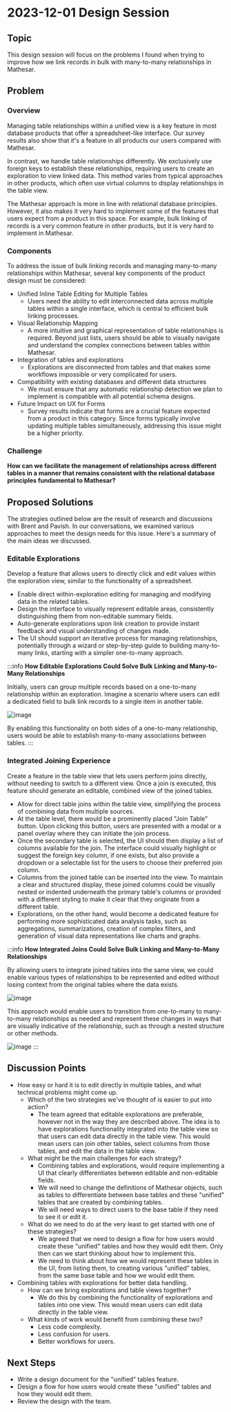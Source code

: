# 2023-12-01 Design Session

## Topic

This design session will focus on the problems I found when trying to improve how we link records in bulk with many-to-many relationships in Mathesar.

## Problem

### Overview

Managing table relationships within a unified view is a key feature in most database products that offer a spreadsheet-like interface. Our survey results also show that it's a feature in all products our users compared with Mathesar.

In contrast, we handle table relationships differently. We exclusively use foreign keys to establish these relationships, requiring users to create an exploration to view linked data. This method varies from typical approaches in other products, which often use virtual columns to display relationships in the table view.

The Mathesar approach is more in line with relational database principles. However, it also makes it very hard to implement some of the features that users expect from a product in this space. For example, bulk linking of records is a very common feature in other products, but it is very hard to implement in Mathesar.

### Components

To address the issue of bulk linking records and managing many-to-many relationships within Mathesar, several key components of the product design must be considered:

- Unified Inline Table Editing for Multiple Tables
  - Users need the ability to edit interconnected data across multiple tables within a single interface, which is central to efficient bulk linking processes.
- Visual Relationship Mapping
  - A more intuitive and graphical representation of table relationships is required. Beyond just lists, users should be able to visually navigate and understand the complex connections between tables within Mathesar.
- Integration of tables and explorations
  - Explorations are disconnected from tables and that makes some workflows impossible or very complicated for users.
- Compatibility with existing databases and different data structures
  - We must ensure that any automatic relationship detection we plan to implement is compatible with all potential schema designs.
- Future Impact on UX for Forms
  - Survey results indicate that forms are a crucial feature expected from a product in this category. Since forms typically involve updating multiple tables simultaneously, addressing this issue might be a higher priority.

### Challenge

**How can we facilitate the management of relationships across different tables in a manner that remains consistent with the relational database principles fundamental to Mathesar?**

## Proposed Solutions

The strategies outlined below are the result of research and discussions with Brent and Pavish. In our conversations, we examined various approaches to meet the design needs for this issue. Here's a summary of the main ideas we discussed.

### Editable Explorations

Develop a feature that allows users to directly click and edit values within the exploration view, similar to the functionality of a spreadsheet. 

- Enable direct within-exploration editing for managing and modifying data in the related tables.
- Design the interface to visually represent editable areas, consistently distinguishing them from non-editable summary fields.
- Auto-generate explorations upon link creation to provide instant feedback and visual understanding of changes made.
- The UI should support an iterative process for managing relationships, potentially through a wizard or step-by-step guide to building many-to-many links, starting with a simpler one-to-many approach.

:::info
**How Editable Explorations Could Solve Bulk Linking and Many-to-Many Relationships**

Initially, users can group multiple records based on a one-to-many relationship within an exploration. Imagine a scenario where users can edit a dedicated field to bulk link records to a single item in another table.

![image](https://github.com/mathesar-foundation/mathesar-wiki/assets/845767/f9b77cd4-3255-430e-aeb1-0d455460c2a6)

By enabling this functionality on both sides of a one-to-many relationship, users would be able to establish many-to-many associations between tables.
:::

### Integrated Joining Experience

Create a feature in the table view that lets users perform joins directly, without needing to switch to a different view. Once a join is executed, this feature should generate an editable, combined view of the joined tables.

- Allow for direct table joins within the table view, simplifying the process of combining data from multiple sources.
- At the table level, there would be a prominently placed "Join Table" button. Upon clicking this button, users are presented with a modal or a panel overlay where they can initiate the join process.
- Once the secondary table is selected, the UI should then display a list of columns available for the join. The interface could visually highlight or suggest the foreign key column, if one exists, but also provide a dropdown or a selectable list for the users to choose their preferred join column.
- Columns from the joined table can be inserted into the view. To maintain a clear and structured display, these joined columns could be visually nested or indented underneath the primary table's columns or provided with a different styling to make it clear that they originate from a different table.
- Explorations, on the other hand, would become a dedicated feature for performing more sophisticated data analysis tasks, such as aggregations, summarizations, creation of complex filters, and generation of visual data representations like charts and graphs.

:::info
**How Integrated Joins Could Solve Bulk Linking and Many-to-Many Relationships**

By allowing users to integrate joined tables into the same view, we could enable various types of relationships to be represented and edited without losing context from the original tables where the data exists.

![image](https://github.com/mathesar-foundation/mathesar-wiki/assets/845767/09ee8775-9b98-4308-a886-416ab838634c)

This approach would enable users to transition from one-to-many to many-to-many relationships as needed and represent these changes in ways that are visually indicative of the relationship, such as through a nested structure or other methods.

![image](https://github.com/mathesar-foundation/mathesar-wiki/assets/845767/b4a518ac-c2e2-4c7b-ba1e-188fb8aa5a4e)
:::

## Discussion Points

- How easy or hard it is to edit directly in multiple tables, and what technical problems might come up.
  - Which of the two strategies we've thought of is easier to put into action?
      - The team agreed that editable explorations are preferable, however not in the way they are described above. The idea is to have explorations functionality integrated into the table view so that users can edit data directly in the table view. This would mean users can join other tables, select columns from those tables, and edit the data in the table view.
  - What might be the main challenges for each strategy?
      - Combining tables and explorations, would require implementing a UI that clearly differentiates between editable and non-editable fields.
    - We will need to change the definitions of Mathesar objects, such as tables to differentiate between base tables and these "unified" tables that are created by combining tables.
    - We will need ways to direct users to the base table if they need to see it or edit it.
  - What do we need to do at the very least to get started with one of these strategies?
    - We agreed that we need to design a flow for how users would create these "unified" tables and how they would edit them. Only then can we start thinking about how to implement this.
    - We need to think about how we would represent these tables in the UI, from listing them, to creating various "unified" tables, from the same base table and how we would edit them.
- Combining tables with explorations for better data handling.
  - How can we bring explorations and table views together?
      - We do this by combining the functionality of explorations and tables into one view. This would mean users can edit data directly in the table view.
  - What kinds of work would benefit from combining these two?
    - Less code complexity.
    - Less confusion for users.
    - Better workflows for users.

## Next Steps

- Write a design document for the "unified" tables feature.
- Design a flow for how users would create these "unified" tables and how they would edit them.
- Review the design with the team.
